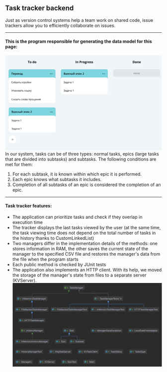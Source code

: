 ## Task tracker backend
Just as version control systems help a team work on shared code, issue trackers allow you to efficiently collaborate on issues. 
____
#### This is the program responsible for generating the data model for this page:
![img_2.png](img_2.png)
In our system, tasks can be of three types: normal tasks, epics (large tasks that are divided into subtasks) and subtasks. The following conditions are met for them:
1) For each subtask, it is known within which epic it is performed.
2) Each epic knows what subtasks it includes.
3) Completion of all subtasks of an epic is considered the completion of an epic.
____
####   Task tracker features:
* The application can prioritize tasks and check if they overlap in execution time
* The tracker displays the last tasks viewed by the user (at the same time, the task viewing time does not depend on the total number of tasks in the history thanks to CustomLinkedList)
* Two managers differ in the implementation details of the methods: one stores information in RAM, the other saves the current state of the manager to the specified CSV file and restores the manager's data from the file when the program starts
* Each public method is checked by JUnit tests
* The application also implements an HTTP client. With its help, we moved the storage of the manager's state from files to a separate server (KVServer).
![img.png](img.png)